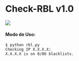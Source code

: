 # Check-RBL v1.0
![](https://img.shields.io/cocoapods/l/AFNetworking.svg)

#### Modo de Uso:

```
$ python rbl.py
Checking IP X.X.X.X:
X.X.X.X is on 0/86 blacklists.
```
